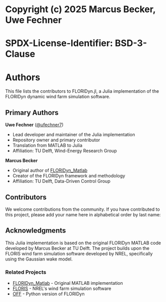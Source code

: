 # Copyright (c) 2025 Marcus Becker, Uwe Fechner
# SPDX-License-Identifier: BSD-3-Clause

# Authors

This file lists the contributors to FLORIDyn.jl, a Julia implementation of the FLORIDyn dynamic wind farm simulation software.

## Primary Authors

**Uwe Fechner** ([@ufechner7](https://github.com/ufechner7))
- Lead developer and maintainer of the Julia implementation
- Repository owner and primary contributor
- Translation from MATLAB to Julia
- Affiliation: TU Delft, Wind-Energy Research Group

**Marcus Becker**
- Original author of [FLORIDyn_Matlab](https://github.com/TUDelft-DataDrivenControl/FLORIDyn_Matlab)
- Creator of the FLORIDyn framework and methodology
- Affiliation: TU Delft, Data-Driven Control Group

## Contributors

We welcome contributions from the community. If you have contributed to this project, please add your name here in alphabetical order by last name:

<!-- Add contributors here in the format:
**Full Name** ([@github-username](https://github.com/github-username))
- Brief description of contributions
-->

## Acknowledgments

This Julia implementation is based on the original FLORIDyn MATLAB code developed by Marcus Becker at TU Delft. The project builds upon the FLORIS wind farm simulation software developed by NREL, specifically using the Gaussian wake model.

### Related Projects
- [FLORIDyn_Matlab](https://github.com/TUDelft-DataDrivenControl/FLORIDyn_Matlab) - Original MATLAB implementation
- [FLORIS](https://github.com/NREL/floris) - NREL's wind farm simulation software
- [OFF](https://github.com/TUDelft-DataDrivenControl/OFF) - Python version of FLORIDyn




